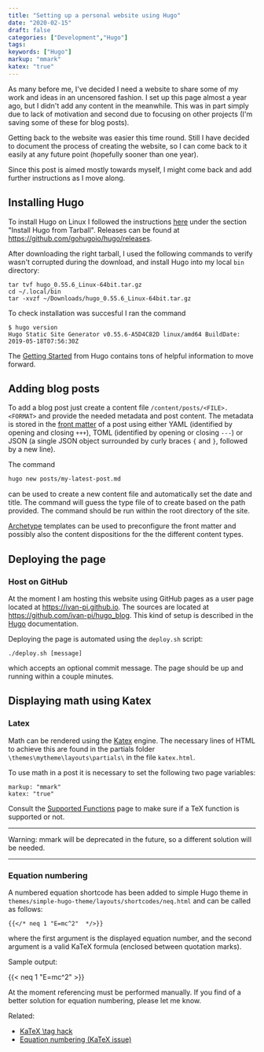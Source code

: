```yaml
---
title: "Setting up a personal website using Hugo"
date: "2020-02-15"
draft: false
categories: ["Development","Hugo"]
tags:
keywords: ["Hugo"]
markup: "mmark"
katex: "true"
---
```


As many before me, I've decided I need a website to share some of my work and ideas in an uncensored fashion. I set up this page almost a year ago, but I didn't add any content in the meanwhile. This was in part simply due to lack of motivation and second due to focusing on other projects (I'm saving some of these for blog posts).

Getting back to the website was easier this time round. Still I have decided to document the process of creating the website, so I can come back to it easily at any future point (hopefully sooner than one year).

Since this post is aimed mostly towards myself, I might come back and add further instructions as I move along.

## Installing Hugo

To install Hugo on Linux I followed the instructions [here](https://gohugo.io/getting-started/installing/#install-hugo-from-tarball) under the section "Install Hugo from Tarball". Releases can be found at https://github.com/gohugoio/hugo/releases.

After downloading the right tarball, I used the following commands to verify wasn't corrupted during the download, and install Hugo into my local `bin` directory:
```
tar tvf hugo_0.55.6_Linux-64bit.tar.gz
cd ~/.local/bin
tar -xvzf ~/Downloads/hugo_0.55.6_Linux-64bit.tar.gz
```
To check installation was succesful I ran the command
```
$ hugo version
Hugo Static Site Generator v0.55.6-A5D4C82D linux/amd64 BuildDate: 2019-05-18T07:56:30Z
```

The [Getting Started](https://gohugo.io/categories/getting-started) from Hugo contains tons of helpful information to move forward.

## Adding blog posts

To add a blog post just create a content file `/content/posts/<FILE>.<FORMAT>` and provide the needed metadata and post content. The metadata is stored in the [front matter](https://gohugo.io/content-management/front-matter/) of a post using either YAML (identified by opening and closing `+++`), TOML (identified by opening or closing `---`) or JSON (a single JSON object surrounded by curly braces `{` and `}`, followed by a new line).

The command
```bash
hugo new posts/my-latest-post.md
```
can be used to create a new content file and automatically set the date and title. The command will guess the type file of to create based on the path provided. The command should be run within the root directory of the site.

[Archetype](https://gohugo.io/content-management/archetypes/) templates can be used to preconfigure the front matter and possibly also the content dispositions for the the different content types.

## Deploying the page

### Host on GitHub

At the moment I am hosting this website using GitHub pages as a user page located at https://ivan-pi.github.io. The sources are located at https://github.com/ivan-pi/hugo_blog. This kind of setup is described in the [Hugo](https://gohugo.io/hosting-and-deployment/hosting-on-github/) documentation.

Deploying the page is automated using the `deploy.sh` script:
```
./deploy.sh [message]
```
which accepts an optional commit message. The page should be up and running within a couple minutes.

## Displaying math using Katex

### Latex

Math can be rendered using the [Katex](https://katex.org/) engine. The necessary lines of HTML to achieve this are found in the partials folder `\themes\mytheme\layouts\partials\` in the file `katex.html`.

To use math in a post it is necessary to set the following two page variables:
```
markup: "mmark"
katex: "true"
```

Consult the [Supported Functions](https://katex.org/docs/supported.html) page to make sure if a TeX function is supported or not.

---

Warning: mmark will be deprecated in the future, so a different solution will be needed.

---

### Equation numbering

A numbered equation shortcode has been added to simple Hugo theme in `themes/simple-hugo-theme/layouts/shortcodes/neq.html` and can be called as follows:
```
{{</* neq 1 "E=mc^2"  */>}}
```
where the first argument is the displayed equation number, and the second argument is a valid KaTeX formula (enclosed between quotation marks).

Sample output:

{{< neq 1 "E=mc^2"  >}}

At the moment referencing must be performed manually. If you find of a better solution for equation numbering, please let me know.

Related:
* [KaTeX \tag hack](https://jsfiddle.net/p9du5Lgq/5/?utm_source=website&utm_medium=embed&utm_campaign=p9du5Lgq)
* [Equation numbering (KaTeX issue)](https://github.com/KaTeX/KaTeX/issues/350)

